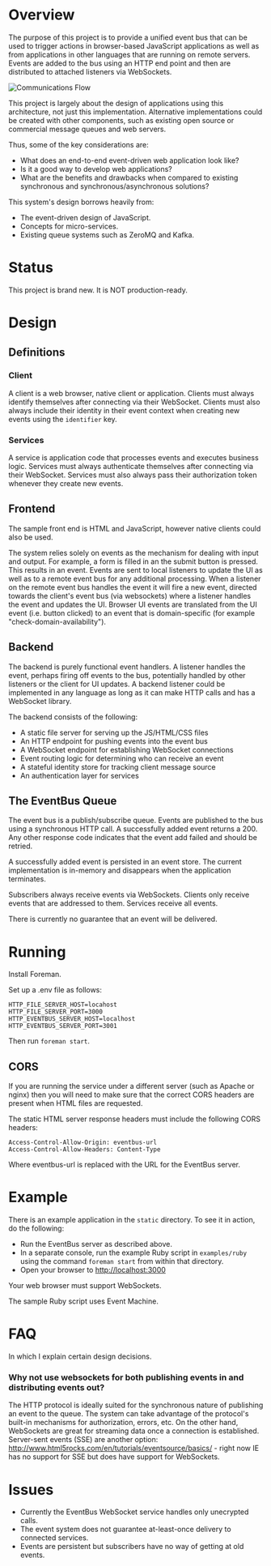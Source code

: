 # Overview

The purpose of this project is to provide a unified event bus that can be used to trigger actions in browser-based JavaScript applications as well as from applications in other languages that are running on remote servers. Events are added to the bus using an HTTP end point and then are distributed to attached listeners via WebSockets.

![Communications Flow](http://cl.ly/image/2i3Q2z0e2U3e/communications.png)

This project is largely about the design of applications using this architecture, not just this implementation. Alternative implementations could be created with other components, such as existing open source or commercial message queues and web servers.

Thus, some of the key considerations are:

* What does an end-to-end event-driven web application look like?
* Is it a good way to develop web applications?
* What are the benefits and drawbacks when compared to existing synchronous and synchronous/asynchronous solutions?

This system's design borrows heavily from:

* The event-driven design of JavaScript.
* Concepts for micro-services.
* Existing queue systems such as ZeroMQ and Kafka.

# Status

This project is brand new. It is NOT production-ready.

# Design

## Definitions

### Client

A client is a web browser, native client or application. Clients must always identify themselves after connecting via their WebSocket. Clients must also always include their identity in their event context when creating new events using the `identifier` key.

### Services

A service is application code that processes events and executes business logic. Services must always authenticate themselves after connecting via their WebSocket. Services must also always pass their authorization token whenever they create new events.

## Frontend

The sample front end is HTML and JavaScript, however native clients could also be used.

The system relies solely on events as the mechanism for dealing with input and output. For example, a form is filled in an the submit button is pressed. This results in an event. Events are sent to local listeners to update the UI as well as to a remote event bus for any additional processing. When a listener on the remote event bus handles the event it will fire a new event, directed towards the client's event bus (via websockets) where a listener handles the event and updates the UI. Browser UI events are translated from the UI event (i.e. button clicked) to an event that is domain-specific (for example "check-domain-availability").

## Backend

The backend is purely functional event handlers. A listener handles the event, perhaps firing off events to the bus, potentially handled by other listeners or the client for UI updates. A backend listener could be implemented in any language as long as it can make HTTP calls and has a WebSocket library.

The backend consists of the following:

* A static file server for serving up the JS/HTML/CSS files
* An HTTP endpoint for pushing events into the event bus
* A WebSocket endpoint for establishing WebSocket connections
* Event routing logic for determining who can receive an event
* A stateful identity store for tracking client message source
* An authentication layer for services

## The EventBus Queue

The event bus is a publish/subscribe queue. Events are published to the bus using a synchronous HTTP call. A successfully added event returns a 200. Any other response code indicates that the event add failed and should be retried.

A successfully added event is persisted in an event store. The current implementation is in-memory and disappears when the application terminates.

Subscribers always receive events via WebSockets. Clients only receive events that are addressed to them. Services receive all events.

There is currently no guarantee that an event will be delivered.

# Running

Install Foreman.

Set up a .env file as follows:

```
HTTP_FILE_SERVER_HOST=locahost
HTTP_FILE_SERVER_PORT=3000
HTTP_EVENTBUS_SERVER_HOST=localhost
HTTP_EVENTBUS_SERVER_PORT=3001
```

Then run `foreman start`.

## CORS

If you are running the service under a different server (such as Apache or nginx) then you will need to make sure that the correct CORS headers are present when HTML files are requested.

The static HTML server response headers must include the following CORS headers:

```
Access-Control-Allow-Origin: eventbus-url
Access-Control-Allow-Headers: Content-Type
```

Where eventbus-url is replaced with the URL for the EventBus server.

# Example

There is an example application in the `static` directory. To see it in action, do the following:

* Run the EventBus server as described above.
* In a separate console, run the example Ruby script in `examples/ruby` using the command `foreman start` from within that directory.
* Open your browser to [http://localhost:3000](http://localhost:3000)

Your web browser must support WebSockets.

The sample Ruby script uses Event Machine.

# FAQ

In which I explain certain design decisions.

### Why not use websockets for both publishing events in and distributing events out?

The HTTP protocol is ideally suited for the synchronous nature of publishing an event to the queue. The system can take advantage of the protocol's built-in mechanisms for authorization, errors, etc. On the other hand, WebSockets are great for streaming data once a connection is established. Server-sent events (SSE) are another option: http://www.html5rocks.com/en/tutorials/eventsource/basics/ - right now IE has no support for SSE but does have support for WebSockets.

# Issues

* Currently the EventBus WebSocket service handles only unecrypted calls.
* The event system does not guarantee at-least-once delivery to connected services.
* Events are persistent but subscribers have no way of getting at old events.
